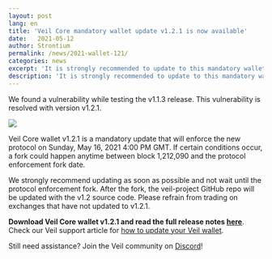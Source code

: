 ```yaml
---
layout: post
lang: en
title: 'Veil Core mandatory wallet update v1.2.1 is now available'
date:   2021-05-12
author: Strontium
permalink: /news/2021-wallet-121/
categories: news
excerpt: 'It is strongly recommended to update to this mandatory wallet version ASAP, and not to wait until the protocol enforcement fork on May 16, 2021.'
description: 'It is strongly recommended to update to this mandatory wallet version ASAP, and not to wait until the protocol enforcement fork on May 16, 2021.'
---
```


We found a vulnerability while testing the v1.1.3 release. This vulnerability is resolved with version v1.2.1.

![](/uploads/news/2020-05-12-walletupdate.png)

Veil Core wallet v1.2.1 is a mandatory update that will enforce the new protocol on Sunday, May 16, 2021 4:00 PM GMT. If certain conditions occur, a fork could happen anytime between block 1,212,090 and the protocol enforcement fork date.

We strongly recommend updating as soon as possible and not wait until the protocol enforcement fork. After the fork, the veil-project GitHub repo will be updated with the v1.2 source code. Please refrain from trading on exchanges that have not updated to v1.2.1.

**Download Veil Core wallet v1.2.1 and read the full release notes [here](https://github.com/Veil-Project/veil/releases/tag/v1.2.1.1)**. Check our Veil support article for [how to update your Veil wallet](https://veil.freshdesk.com/support/solutions/articles/43000528762-how-to-update-upgrade-your-veil-wallet).

Still need assistance? Join the Veil community on [Discord](https://discord.veil-project.com)!